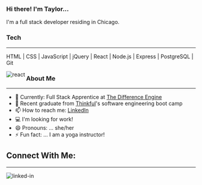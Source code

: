 ### Hi there!  I'm Taylor...

I'm a full stack developer residing in Chicago.

### Tech
------------

HTML | CSS | JavaScript | jQuery | React | Node.js | Express | PostgreSQL | Git

<img align="left" alt="react" src="https://img.shields.io/badge/react%20-%2320232a.svg?&style=for-the-badge&logo=react&logoColor=%2361DAFB" />

### About Me
------------

- 🌱  Currently: Full Stack Apprentice at [The Difference Engine](https://www.thedifferenceengine.io/)
- 🔭  Recent graduate from [Thinkful](https://www.thinkful.com/)'s software engineering boot camp
- 📫  How to reach me: [LinkedIn](https://www.linkedin.com/in/taylor-keazirian/)
- :computer: I'm looking for work!
- 😄  Pronouns: ... she/her
- ⚡  Fun fact: ... I am a yoga instructor!

## Connect With Me:
------------
[<img align="left" alt="linked-in" src="https://img.shields.io/badge/linkedin-%230077B5.svg?&style=for-the-badge&logo=linkedin&logoColor=white" />](https://www.linkedin.com/in/taylor-keazirian/)



<!-- [![GitHub stats](https://github-readme-stats.vercel.app/api?username=t-keazirian&theme=tokyonight&?count_private=true&hide=stars)](https://github.com/t-keazirian/github-readme-stats) -->
